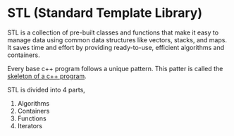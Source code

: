 # STL (Standard Template Library)

STL is a collection of pre-built classes and functions that make it easy to manage data using common data structures like vectors, stacks, and maps. It saves time and effort by providing ready-to-use, efficient algorithms and containers.

Every base c++ program follows a unique pattern. This patter is called the [skeleton of a c++ program](../01.%20C++/01.%20Skeleton%20of%20C++.md).

STL is divided into 4 parts,

1. Algorithms
2. Containers
3. Functions
4. Iterators
